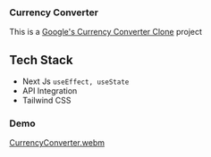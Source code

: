 ### Currency Converter
This is a [Google's Currency Converter Clone](https://github.com/yagnikpipaliya/CurrencyConvertor/tree/main/currencyconvertgoogle) project 

## Tech Stack
- Next Js `useEffect, useState`
- API Integration
- Tailwind CSS

### Demo
[CurrencyConverter.webm](https://github.com/yagnikpipaliya/CurrencyConvertor/assets/97233515/0b68a06d-4009-40b0-8d4d-0e604754ad98)
